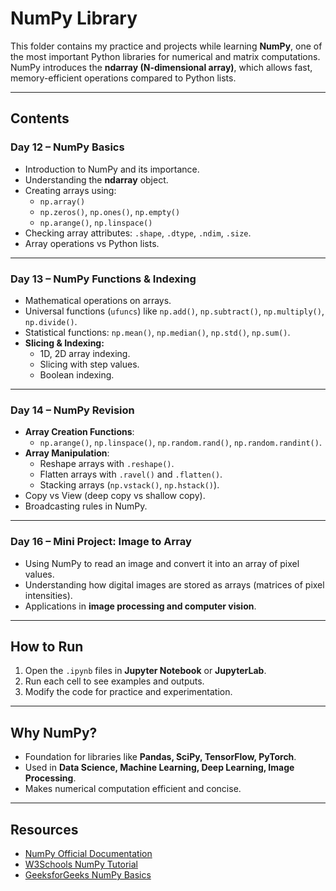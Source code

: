 # NumPy Library 

This folder contains my practice and projects while learning **NumPy**, one of the most important Python libraries for numerical and matrix computations.  
NumPy introduces the **ndarray (N-dimensional array)**, which allows fast, memory-efficient operations compared to Python lists.

---

## Contents

### **Day 12 – NumPy Basics**
- Introduction to NumPy and its importance.
- Understanding the **ndarray** object.
- Creating arrays using:
  - `np.array()`
  - `np.zeros()`, `np.ones()`, `np.empty()`
  - `np.arange()`, `np.linspace()`
- Checking array attributes: `.shape`, `.dtype`, `.ndim`, `.size`.
- Array operations vs Python lists.

---

### **Day 13 – NumPy Functions & Indexing**
- Mathematical operations on arrays.
- Universal functions (`ufuncs`) like `np.add()`, `np.subtract()`, `np.multiply()`, `np.divide()`.
- Statistical functions: `np.mean()`, `np.median()`, `np.std()`, `np.sum()`.
- **Slicing & Indexing:**
  - 1D, 2D array indexing.
  - Slicing with step values.
  - Boolean indexing.

---

### **Day 14 – NumPy Revision**
- **Array Creation Functions**:
  - `np.arange()`, `np.linspace()`, `np.random.rand()`, `np.random.randint()`.
- **Array Manipulation**:
  - Reshape arrays with `.reshape()`.
  - Flatten arrays with `.ravel()` and `.flatten()`.
  - Stacking arrays (`np.vstack()`, `np.hstack()`).
- Copy vs View (deep copy vs shallow copy).
- Broadcasting rules in NumPy.

---

### **Day 16 – Mini Project: Image to Array**
- Using NumPy to read an image and convert it into an array of pixel values.
- Understanding how digital images are stored as arrays (matrices of pixel intensities).
- Applications in **image processing and computer vision**.

---

## How to Run
1. Open the `.ipynb` files in **Jupyter Notebook** or **JupyterLab**.
2. Run each cell to see examples and outputs.
3. Modify the code for practice and experimentation.

---

## Why NumPy?
- Foundation for libraries like **Pandas, SciPy, TensorFlow, PyTorch**.  
- Used in **Data Science, Machine Learning, Deep Learning, Image Processing**.  
- Makes numerical computation efficient and concise.

---

## Resources
- [NumPy Official Documentation](https://numpy.org/doc/)  
- [W3Schools NumPy Tutorial](https://www.w3schools.com/python/numpy/)  
- [GeeksforGeeks NumPy Basics](https://www.geeksforgeeks.org/python-numpy/)  
